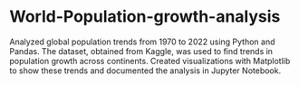 # World-Population-growth-analysis

Analyzed global population trends from 1970 to 2022 using Python and Pandas. The dataset, obtained from Kaggle, was used to find trends in population growth across continents. Created visualizations with Matplotlib to show these trends and documented the analysis in Jupyter Notebook.

